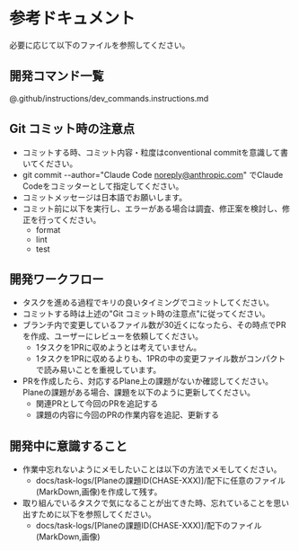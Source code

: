 # 参考ドキュメント

必要に応じて以下のファイルを参照してください。

## 開発コマンド一覧

@.github/instructions/dev_commands.instructions.md

## Git コミット時の注意点

- コミットする時、コミット内容・粒度はconventional commitを意識して書いてください。
- git commit --author="Claude Code <noreply@anthropic.com>" でClaude Codeをコミッターとして指定してください。
- コミットメッセージは日本語でお願いします。
- コミット前に以下を実行し、エラーがある場合は調査、修正案を検討し、修正を行ってください。
  - format
  - lint
  - test

## 開発ワークフロー

- タスクを進める過程でキリの良いタイミングでコミットしてください。
- コミットする時は上述の"Git コミット時の注意点"に従ってください。
- ブランチ内で変更しているファイル数が30近くになったら、その時点でPRを作成、ユーザーにレビューを依頼してください。
  - 1タスクを1PRに収めようとは考えていません。
  - 1タスクを1PRに収めるよりも、1PRの中の変更ファイル数がコンパクトで読み易いことを重視しています。
- PRを作成したら、対応するPlane上の課題がないか確認してください。
  Planeの課題がある場合、課題を以下のように更新してください。
  - 関連PRとして今回のPRを追記する
  - 課題の内容に今回のPRの作業内容を追記、更新する

## 開発中に意識すること

- 作業中忘れないようにメモしたいことは以下の方法でメモしてください。
  - docs/task-logs/[Planeの課題ID(CHASE-XXX)]/配下に任意のファイル(MarkDown,画像)を作成して残す。
- 取り組んでいるタスクで気になることが出てきた時、忘れていることを思い出すために以下を参照してください。
  - docs/task-logs/[Planeの課題ID(CHASE-XXX)]/配下のファイル(MarkDown,画像)

